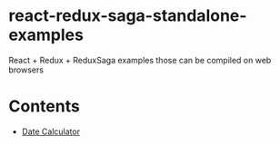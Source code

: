 # react-redux-saga-standalone-examples

React + Redux + ReduxSaga examples those can be compiled on web browsers

# Contents

- [Date Calculator](https://mpyw-yattemita.github.io/react-redux-saga-standalone-examples/date-calculator/)
